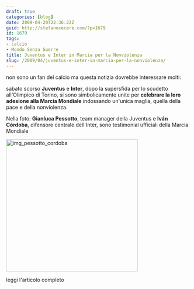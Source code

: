 ```yaml
---
draft: true
categories: [blog]
date: 2009-04-20T22:36:22Z
guid: http://stefanocecere.com/?p=1679
id: 1679
tags:
- calcio
- Mondo Senza Guerre
title: Juventus e Inter in Marcia per la Nonviolenza
slug: /2009/04/juventus-e-inter-in-marcia-per-la-nonviolenza/
---
```


non sono un fan del calcio ma questa notizia dovrebbe interessare molti:
  
sabato scorso **Juventus** e **Inter**, dopo la supersfida per lo scudetto all'Olimpico di Torino, si sono simbolicamente unite per **celebrare la loro adesione alla Marcia Mondiale** indossando un'unica maglia, quella della pace e della nonviolenza.
  
Nella foto: **Gianluca Pessotto**, team manager della Juventus e **Iván Córdoba**, difensore centrale dell'Inter, sono testimonial ufficiali della Marcia Mondiale

<img src="http://stefanocecere.com/wp-content/uploads/sites/3/2009/04/img_pessotto_cordoba.jpg" alt="img_pessotto_cordoba" title="img_pessotto_cordoba" width="360" height="362" class="aligncenter size-full wp-image-1680" srcset="http://stefanocecere.com/wp-content/uploads/sites/3/2009/04/img_pessotto_cordoba.jpg 360w, http://stefanocecere.com/wp-content/uploads/sites/3/2009/04/img_pessotto_cordoba-150x150.jpg 150w, http://stefanocecere.com/wp-content/uploads/sites/3/2009/04/img_pessotto_cordoba-298x300.jpg 298w" sizes="(max-width: 360px) 100vw, 360px" /></p> 

leggi l'articolo completo</a>